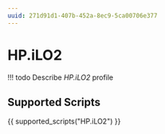 ```yaml
---
uuid: 271d91d1-407b-452a-8ec9-5ca00706e377
---
```



# HP.iLO2


<!-- prettier-ignore -->
!!! todo
    Describe *HP.iLO2* profile

## Supported Scripts

{{ supported_scripts("HP.iLO2") }}
